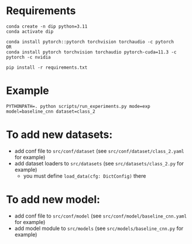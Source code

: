 # Requirements

```
conda create -n dip python=3.11
conda activate dip

conda install pytorch::pytorch torchvision torchaudio -c pytorch
OR
conda install pytorch torchvision torchaudio pytorch-cuda=11.3 -c pytorch -c nvidia

pip install -r requirements.txt
```

# Example
`PYTHONPATH=. python scripts/run_experiments.py mode=exp model=baseline_cnn dataset=class_2`

# To add new datasets:
- add conf file to `src/conf/dataset` (see `src/conf/dataset/class_2.yaml` for example)
- add dataset loaders to `src/datasets` (see `src/datasets/class_2.py` for example)
    - you must define `load_data(cfg: DictConfig)` there

# To add new model: 
- add conf file to `src/conf/model` (see `src/conf/model/baseline_cnn.yaml` for example)
- add model module to `src/models` (see `src/models/baseline_cnn.py` for example)